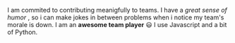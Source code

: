 I am commited to contributing meanigfully to teams. 
I have a *great sense of humor* , so i can make jokes in between problems when i notice my team's morale is down.
I am an **awesome team player** :smiley:
I use Javascript and a bit of Python.
